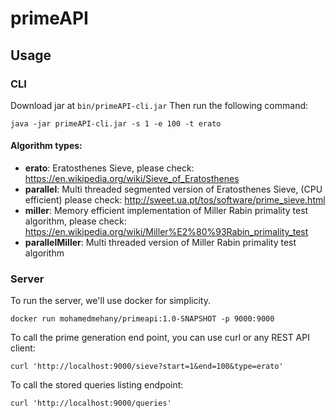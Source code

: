 # primeAPI

## Usage

### CLI
Download jar at ``` bin/primeAPI-cli.jar ```
Then run the following command:
``` 
java -jar primeAPI-cli.jar -s 1 -e 100 -t erato 
```
#### Algorithm types:
- **erato**: Eratosthenes Sieve, please check: https://en.wikipedia.org/wiki/Sieve_of_Eratosthenes
- **parallel**: Multi threaded segmented version of Eratosthenes Sieve, (CPU efficient) please check: http://sweet.ua.pt/tos/software/prime_sieve.html
- **miller**: Memory efficient implementation of Miller Rabin primality test algorithm, please check: https://en.wikipedia.org/wiki/Miller%E2%80%93Rabin_primality_test
- **parallelMiller**: Multi threaded version of Miller Rabin primality test algorithm
 
### Server
To run the server, we'll use docker for simplicity.
```
docker run mohamedmehany/primeapi:1.0-SNAPSHOT -p 9000:9000 
```

To call the prime generation end point, you can use curl or any REST API client:

```
curl 'http://localhost:9000/sieve?start=1&end=100&type=erato'
``` 

To call the stored queries listing endpoint:
```
curl 'http://localhost:9000/queries'
``` 


